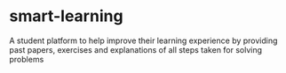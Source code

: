 # smart-learning
A student platform to help improve their learning experience by providing past papers, exercises and explanations of all steps taken for solving problems
